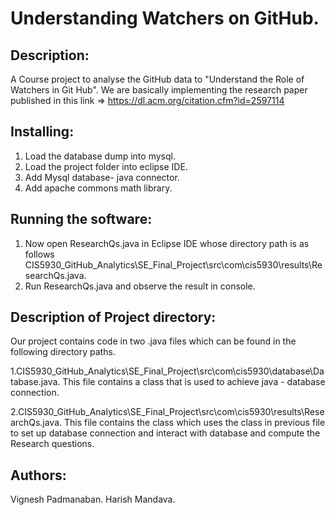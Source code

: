 # Understanding Watchers on GitHub.

## Description:
A Course project to analyse the GitHub data to "Understand the Role of Watchers in Git Hub". 
We are basically implementing the research paper published in this link => https://dl.acm.org/citation.cfm?id=2597114

## Installing:
1. Load the database dump into mysql.
2. Load the project folder into eclipse IDE.
3. Add Mysql database- java connector.
3. Add apache commons math library.

## Running the software:
1. Now open ResearchQs.java in Eclipse IDE whose directory path is as follows CIS5930_GitHub_Analytics\SE_Final_Project\src\com\cis5930\results\ResearchQs.java. 
2. Run ResearchQs.java and observe the result in console.

## Description of Project directory: 
Our project contains code in two .java files which can be found in the following directory paths.

1.CIS5930_GitHub_Analytics\SE_Final_Project\src\com\cis5930\database\Database.java. This file contains a class that is used to achieve java - database connection.

2.CIS5930_GitHub_Analytics\SE_Final_Project\src\com\cis5930\results\ResearchQs.java. This file contains the class which uses the class in previous file to set up database connection and interact with database and compute the Research questions.

## Authors:
Vignesh Padmanaban.
Harish Mandava.
